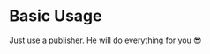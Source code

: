 # Basic Usage

Just use a [publisher](https://publisher.laravel-lang.com/). He will do everything for you 😎

